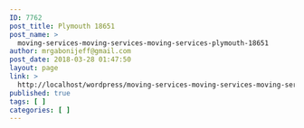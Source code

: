 ```yaml
---
ID: 7762
post_title: Plymouth 18651
post_name: >
  moving-services-moving-services-moving-services-plymouth-18651
author: mrgabonijeff@gmail.com
post_date: 2018-03-28 01:47:50
layout: page
link: >
  http://localhost/wordpress/moving-services-moving-services-moving-services-plymouth-18651/
published: true
tags: [ ]
categories: [ ]
---
```

